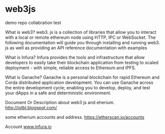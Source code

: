 # web3js
demo repo collabration test


What is web3? 
web3. js is a collection of libraries that allow you to interact with
a local or remote ethereum node using HTTP, IPC or WebSocket. 
The following documentation will guide you through installing and running web3.
js as well as providing an API reference documentation with examples


What is Infura? 
Infura provides the tools and infrastructure that allow developers
to easily take their blockchain application from testing to scaled 
deployment - with simple, reliable access to Ethereum and IPFS.

What is Ganache?
Ganache is a personal blockchain for rapid Ethereum and Corda
distributed application development. You can use Ganache across
the entire development cycle; enabling you to develop, deploy, 
and test your dApps in a safe and deterministic environment.


Document Or Description about web3 js and eherium.
http://iotbl.blogspot.com/

some etherium accounts and address.
https://etherscan.io/accounts

Account
www.infura.io

